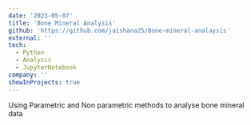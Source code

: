 ```yaml
---
date: '2023-05-07'
title: 'Bone Mineral Analysis'
github: 'https://github.com/jaishana25/Bone-mineral-analaysis'
external: ''
tech:
  - Python
  - Analysis
  - JupyterNotebook
company: ''
showInProjects: true
---
```


Using Parametric and Non parametric methods to analyse bone mineral data
